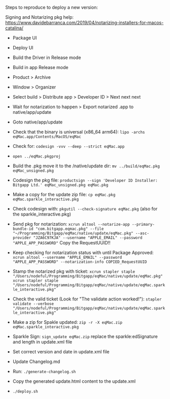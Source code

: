 Steps to reproduce to deploy a new version:

Signing and Notarizing pkg help:
https://www.davidebarranca.com/2019/04/notarizing-installers-for-macos-catalina/

* Package UI
* Deploy UI
* Build the Driver in Release mode
* Build in app Release mode
* Product > Archive
* Window > Organizer
* Select build > Distribute app > Developer ID > Next next next
* Wait for notarization to happen > Export notarized .app to native/app/update
* Goto native/app/update
* Check that the binary is universal (x86_64 arm64): `lipo -archs eqMac.app/Contents/MacOS/eqMac`
* Check for: `codesign -vvv --deep --strict eqMac.app`

* `open ../eqMac.pkgproj`

* Build the .pkg move it to the /native/update dir: `mv ../build/eqMac.pkg eqMac_unsigned.pkg`

* Codesign the pkg file: `productsign --sign 'Developer ID Installer: Bitgapp Ltd.' eqMac_unsigned.pkg eqMac.pkg`

* Make a copy for the update zip file: `cp eqMac.pkg eqMac.sparkle_interactive.pkg`

* Check codesign with: `pkgutil --check-signature eqMac.pkg` (also for the sparkle_interactive.pkg)

* Send pkg for notarization: `xcrun altool --notarize-app --primary-bundle-id "com.bitgapp.eqmac.pkg" --file "~/Programming/Bitgapp/eqMac/native/update/eqMac.pkg" --asc-provider "JZA6C97KJA" --username "APPLE_EMAIL" --password "APPLE_APP_PASSWORD"`
Copy the RequestUUID!!

* Keep checking for notarization status with until Package Approved: `xcrun altool --username "APPLE_EMAIL" --password "APPLE_APP_PASSWORD" --notarization-info COPIED_RequestUUID`

* Stamp the notarized pkg with ticket: 
`xcrun stapler staple "/Users/nodeful/Programming/Bitgapp/eqMac/native/update/eqMac.pkg"`
`xcrun stapler staple "/Users/nodeful/Programming/Bitgapp/eqMac/native/update/eqMac.sparkle_interactive.pkg"`

* Check the valid ticket (Look for "The validate action worked!"):
`stapler validate --verbose "/Users/nodeful/Programming/Bitgapp/eqMac/native/update/eqMac.sparkle_interactive.pkg"`

* Make a zip for Spakle updated: `zip -r -X eqMac.zip eqMac.sparkle_interactive.pkg`
* Sparkle Sign: `sign_update eqMac.zip`
replace the sparkle:edSignature and length in update.xml file

* Set correct version and date in update.xml file
* Update Changelog.md
* Run: `./generate-changelog.sh`
* Copy the generated update.html content to the update.xml
* `./deploy.sh`
